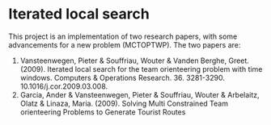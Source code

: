 # Iterated local search

This project is an implementation of two research papers, with some advancements for a new problem (MCTOPTWP). The two papers are:
1. Vansteenwegen, Pieter & Souffriau, Wouter & Vanden Berghe, Greet. (2009). Iterated local search for the team orienteering problem with time windows. Computers & Operations Research. 36. 3281-3290. 10.1016/j.cor.2009.03.008.
2. Garcia, Ander & Vansteenwegen, Pieter & Souffriau, Wouter & Arbelaitz, Olatz & Linaza, Maria. (2009). Solving Multi Constrained Team orienteering Problems to Generate Tourist Routes
